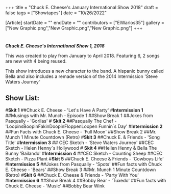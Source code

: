 +++
title = "Chuck E. Cheese's January International Show 2018"
draft = false
tags = ["Showtapes"]
date = "10/26/2022"

[Article]
startDate = ""
endDate = ""
contributors = ["ElWarlos35"]
gallery = ["New Graphic.png","New Graphic.png","New Graphic.png"]
+++
#
<b><i>Chuck E. Cheese's International Show 1, 2018</b></i> 

This was created to play from January to April 2018. Featuring 6,  2 songs are new with 4 being reused.

This show introduces a new character to the band. A hispanic bunny called Bella and also includes a remade version of the 2014 Intermission 'Steve Waters Journey'
<h2>Show List:</h2>
#<b>Skit 1</b>
##Chuck E. Cheese - 'Let's Have A Party'
#<b>Intermission 1</b>
##Musings with Mr. Munch - Episode 1
##Show Break 1
##Jokes from Pasqually - 'Gorilas'
# <b>Skit 2</b>
##Pasqually The Chef - 'LoopinsBoopinFakinDoopinFloppenLoopen Funnin´s Day'
#<b>Intermission 2</b>
##Fun Facts with Chuck E. Cheese - 'Full Moon'
##Show Break 2
##Mr. Munch 1 Minute Countdown (Retro)
#<b>Skit 3</b>
##Chuck E. & Friends - 'Song Title'
#<b>Intermission 3</b>
##  CEC Sketch - 'Steve Waters Journey'
##CEC Sketch - Helen Henny´s Hollywood
# <b>Skit 4</b>
##Hellen Henny & Bella The Bunny 'Bailando'
#<b>Intermission 4</b>
##CEC Sketch - Counting Sheep
##CEC Sketch - Pizza Plant
#<b>Skit 5</b>
##Chuck E. Cheese & Friends - 'Cowboys Life'
#<b>Intermission 5</b>
##Jokes from Pasqually - 'Spots'
##Fun facts with Chuck E. Cheese - 'Bears'
##Show Break 3 
##Mr. Munch 1 Minute Countdown (Retro)
#<b>Skit 6</b>
##Chuck E. Cheese & Friends - 'Party With You'
#<b>Intermission 6</b>
##Show Break 4
##Bobby Bear - 'Tuxedo'
##Fun facts with Chuck E. Cheese - 'Music'
##Bobby Bear Wink